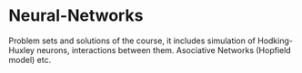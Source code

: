 # Neural-Networks
Problem sets and solutions of the course, it includes simulation of Hodking-Huxley neurons, interactions between them. Asociative Networks (Hopfield model) etc. 
